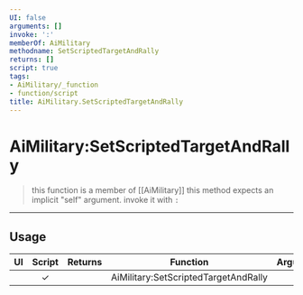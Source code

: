 ```yaml
---
UI: false
arguments: []
invoke: ':'
memberOf: AiMilitary
methodname: SetScriptedTargetAndRally
returns: []
script: true
tags:
- AiMilitary/_function
- function/script
title: AiMilitary.SetScriptedTargetAndRally
---
```

# AiMilitary:SetScriptedTargetAndRally
> this function is a member of [[AiMilitary]]
> this method expects an implicit "self" argument. invoke it with `:`
-----
## Usage
|  UI | Script | Returns | Function | Arguments |
|:---:|:------:|-------:|:--------:|:---------|
| |✓||AiMilitary:SetScriptedTargetAndRally||
